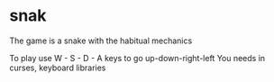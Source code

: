 # snak
The game is a snake with the habitual mechanics

To play use W - S - D - A keys to go up-down-right-left
You needs in curses, keyboard libraries